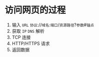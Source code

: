 # 访问网页的过程

1. 输入 `URL`
    `协议`://`域名`:`端口`/`资源路径`?`参数`#`锚点`
2. 获取 `IP`
   `DNS` 解析
3. TCP 连接
4. HTTP/HTTPS 请求
5. 返回数据